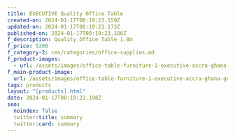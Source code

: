 ```yaml
---
title: EXECUTIVE Quality Office Table
created-on: 2024-01-17T00:19:23.159Z
updated-on: 2024-01-17T00:19:23.173Z
published-on: 2024-01-17T00:19:23.186Z
f_description: Quality Office Table 1.8m
f_price: 5200
f_category-2: cms/categories/office-supplies.md
f_product-images:
  - url: /assets/images/office-table-furniture-1-executive-accra-ghana-gotogh.com.jpg
f_main-product-image:
  url: /assets/images/office-table-furniture-1-executive-accra-ghana-gotogh.com.jpg
tags: products
layout: "[products].html"
date: 2024-01-17T00:19:23.198Z
seo:
  noindex: false
  twitter:title: summary
  twitter:card: summary
---
```

